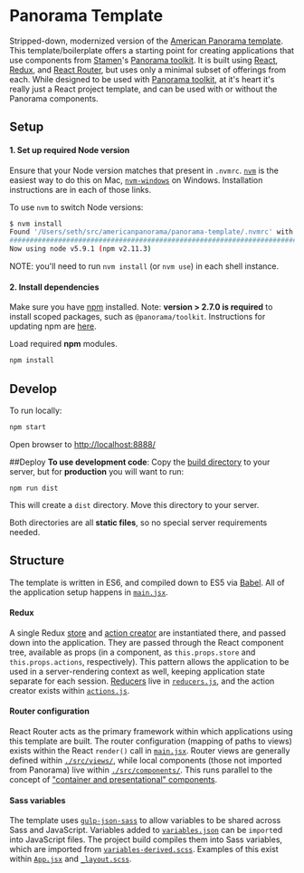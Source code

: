 # Panorama Template
Stripped-down, modernized version of the [American Panorama template](https://github.com/americanpanorama/panorama-template). This template/boilerplate offers a starting point for creating applications that use components from [Stamen](http://stamen.com)'s [Panorama toolkit](https://github.com/stamen/panorama). It is built using [React](https://facebook.github.io/react/), [Redux](redux.js.org), and [React Router](https://github.com/reactjs/react-router), but uses only a minimal subset of offerings from each. While designed to be used with [Panorama toolkit](https://github.com/stamen/panorama), at it's heart it's really just a React project template, and can be used with or without the Panorama components.


## Setup
#### 1. Set up required Node version

Ensure that your Node version matches that present in `.nvmrc`.
[`nvm`](https://github.com/creationix/nvm) is the easiest way to do this on Mac, [`nvm-windows`](https://github.com/coreybutler/nvm-windows/releases) on Windows. Installation instructions are in each of those links.

To use `nvm` to switch Node versions:

```bash
$ nvm install
Found '/Users/seth/src/americanpanorama/panorama-template/.nvmrc' with version <5.9.1>
######################################################################## 100.0%
Now using node v5.9.1 (npm v2.11.3)
```

NOTE: you'll need to run `nvm install` (or `nvm use`) in each shell instance.

#### 2. Install dependencies

Make sure you have [npm](https://www.npmjs.com/) installed. Note: **version > 2.7.0 is required** to install scoped packages, such as `@panorama/toolkit`. Instructions for updating npm are [here](https://docs.npmjs.com/getting-started/installing-node#updating-npm).

Load required **npm** modules.

```bash
npm install
```


## Develop
To run locally:

```bash
npm start
```
Open browser to [http://localhost:8888/](http://localhost:8888/)


##Deploy
**To use development code**: Copy the [build directory](./build) to your server, but for **production** you will want to run:

```npm run dist```

This will create a `dist` directory. Move this directory to your server.

Both directories are all **static files**, so no special server requirements needed.



## Structure

The template is written in ES6, and compiled down to ES5 via [Babel](https://babeljs.io). All of the application setup happens in [`main.jsx`](./src/main.jsx).

#### Redux
A single Redux [store](http://redux.js.org/docs/basics/Store.html) and [action creator](http://redux.js.org/docs/basics/Actions.html) are instantiated there, and passed down into the application. They are passed through the React component tree, available as props (in a component, as `this.props.store` and `this.props.actions`, respectively). This pattern allows the application to be used in a server-rendering context as well, keeping application state separate for each session. [Reducers](http://redux.js.org/docs/basics/Reducers.html) live in [`reducers.js`](./src/reducers.js), and the action creator exists within [`actions.js`](./src/actions.js).


#### Router configuration
React Router acts as the primary framework within which applications using this template are built. The router configuration (mapping of paths to views) exists within the React `render()` call in [`main.jsx`](./src/main.jsx). Router views are generally defined within [`./src/views/`](./src/views/), while local components (those not imported from Panorama) live within [`./src/components/`](./src/components/). This runs parallel to the concept of ["container and presentational" components](https://medium.com/@dan_abramov/smart-and-dumb-components-7ca2f9a7c7d0#.mcwowhpa9).

#### Sass variables
The template uses [`gulp-json-sass`](https://github.com/rbalicki2/gulp-json-sass) to allow variables to be shared across Sass and JavaScript. Variables added to [`variables.json`](./scss/variables.json) can be `import`ed into JavaScript files. The project build compiles them into Sass variables, which are imported from [`variables-derived.scss`](./scss/variables-derived.scss). Examples of this exist within [`App.jsx`](./src/views/App.jsx) and [`_layout.scss`](./scss/_layout.scss).

